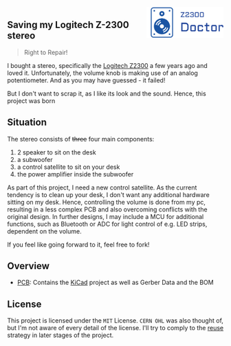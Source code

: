 <img align="right" width="180" alt="Z2300 Doctor" src="misc/logo_z2300doctor/logo.png"/>

## Saving my Logitech Z-2300 stereo

> Right to Repair!

I bought a stereo, specifically the [Logitech Z2300](https://productz.com/de/logitech-z-2300/p/nxxLn) a few years ago and loved it.
Unfortunately, the volume knob is making use of an analog potentiometer.
And as you may have guessed - it failed!

But I don't want to scrap it, as I like its look and the sound.
Hence, this project was born

## Situation

The stereo consists of ~~three~~ four main components:
1. 2 speaker to sit on the desk
2. a subwoofer
3. a control satellite to sit on your desk
4. the power amplifier inside the subwoofer

As part of this project, I need a new control satellite.
As the current tendency is to clean up your desk, I don't want any additional hardware sitting on my desk.
Hence, controlling the volume is done from my pc, resulting in a less complex PCB and also overcoming conflicts with the original design.
In further designs, I may include a MCU for additional functions, such as Bluetooth or ADC for light control of e.g. LED strips, dependent on the volume.

If you feel like going forward to it, feel free to fork!

## Overview

* [PCB](pcb/): Contains the [KiCad](https://www.kicad.org/) project as well as Gerber Data and the BOM

## License

This project is licensed under the `MIT` License.
`CERN OHL` was also thought of, but I'm not aware of every detail of the license.
I'll try to comply to the [reuse](https://reuse.software/) strategy in later stages of the project.